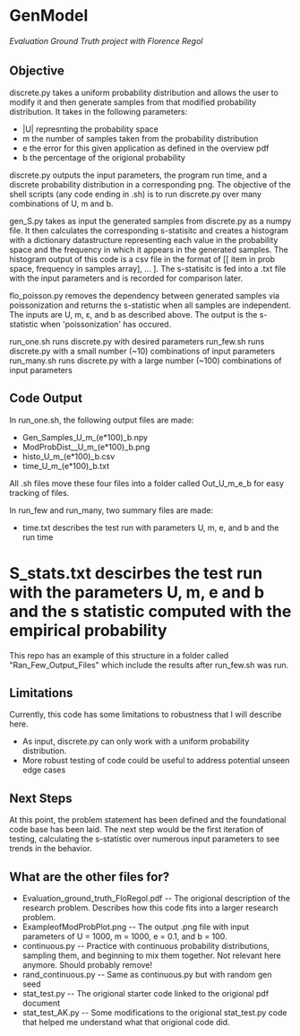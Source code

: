 # GenModel
###### Evaluation Ground Truth project with Florence Regol

## Objective
discrete.py takes a uniform probability distribution and allows the user to modify it and then generate samples from that modified probability distribution. 
It takes in the following parameters:
* |U| represnting the probability space
* m the number of samples taken from the probability distribution
* e the error for this given application as defined in the overview pdf
* b the percentage of the origional probability 

discrete.py outputs the input parameters, the program run time, and a discrete probability distribution in a corresponding png. 
The objective of the shell scripts (any code ending in .sh) is to run discrete.py over many combinations of U, m and b. 

gen_S.py takes as input the generated samples from discrete.py as a numpy file. It then calculates the corresponding s-statisitc and creates a histogram with a dictionary datastructure representing each value in the probability space and the frequency in which it appears in the generated samples. The histogram output of this code is a csv file in the format of [[ item in prob space, frequency in samples array], ... ]. The s-statisitc is fed into a .txt file with the input parameters and is recorded for comparison later.

flo_poisson.py removes the dependency between generated samples via poissonization and returns
the s-statistic when all samples are independent. The inputs are U, m, ε, and b as described above. The output
is the s-statistic when 'poissonization' has occured.

run_one.sh runs discrete.py with desired parameters
run_few.sh runs discrete.py with a small number (~10) combinations of input parameters
run_many.sh runs discrete.py with a large number (~100) combinations of input parameters

## Code Output
In run_one.sh, the following output files are made:
* Gen_Samples_U_m_(e*100)_b.npy
* ModProbDist__U_m_(e*100)_b.png
* histo_U_m_(e*100)_b.csv
* time_U_m_(e*100)_b.txt

All .sh files move these four files into a folder called Out_U_m_e_b for easy tracking of files. 

In run_few and run_many, two summary files are made:
* time.txt describes the test run with parameters U, m, e, and b and the run time
# S_stats.txt descirbes the test run with the parameters U, m, e and b and the s statistic computed with the empirical probability

This repo has an example of this structure in a folder called "Ran_Few_Output_Files" which include the results after run_few.sh was run. 

## Limitations
Currently, this code has some limitations to robustness that I will describe here. 
* As input, discrete.py can only work with a uniform probability distribution. 
* More robust testing of code could be useful to address potential unseen edge cases

## Next Steps
At this point, the problem statement has been defined and the foundational code base has been laid. The next step would be the first iteration of testing, calculating the s-statistic over numerous input parameters to see trends in the behavior.


## What are the other files for?
* Evaluation_ground_truth_FloRegol.pdf -- The origional description of the research problem. Describes how this code fits into a larger research problem. 
* ExampleofModProbPlot.png -- The output .png file with input parameters of U = 1000, m = 1000, e = 0.1, and b = 100. 
* continuous.py -- Practice with continuous probability distributions, sampling them, and beginning to mix them together. Not relevant here anymore. Should probably remove!
* rand_continuous.py -- Same as continuous.py but with random gen seed
* stat_test.py -- The origional starter code linked to the origional pdf document
* stat_test_AK.py -- Some modifications to the origional stat_test.py code that helped me understand what that origional code did.
